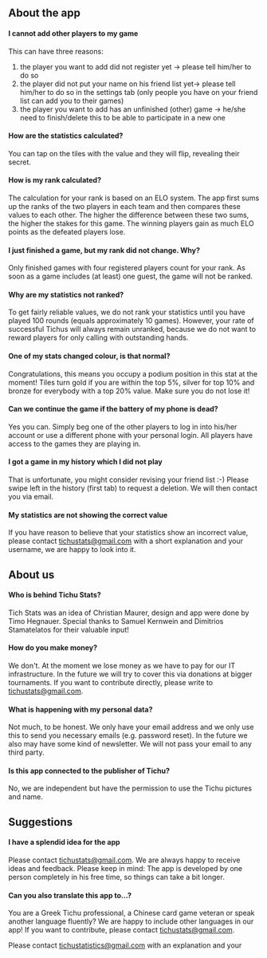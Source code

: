 ## About the app
#### I cannot add other players to my game
This can have three reasons:
1) the player you want to add did not register yet → please tell him/her to do so
2) the player did not put your name on his friend list yet→ please tell him/her to do so in the settings tab (only people you have on your friend list can add you to their games)
3) the player you want to add has an unfinished (other) game → he/she need to finish/delete this to be able to participate in a new one
#### How are the statistics calculated?
You can tap on the tiles with the value and they will flip, revealing their secret.
#### How is my rank calculated?
The calculation for your rank is based on an ELO system. The app first sums up the ranks of the two players in each team and then compares these values to each other. The higher the difference between these two sums, the higher the stakes for this game. The winning players gain as much ELO points as the defeated players lose.
#### I just finished a game, but my rank did not change. Why?
Only finished games with four registered players count for your rank. As soon as a game includes (at least) one guest, the game will not be ranked.
#### Why are my statistics not ranked?
To get fairly reliable values, we do not rank your statistics until you have played 100 rounds (equals approximately 10 games). However, your rate of successful Tichus will always remain unranked, because we do not want to reward players for only calling with outstanding hands.
#### One of my stats changed colour, is that normal?
Congratulations, this means you occupy a podium position in this stat at the moment! Tiles turn gold if you are within the top 5%, silver for top 10% and bronze for everybody with a top 20% value. Make sure you do not lose it!
#### Can we continue the game if the battery of my phone is dead?
Yes you can. Simply beg one of the other players to log in into his/her account or use a different phone with your personal login. All players have access to the games they are playing in.
#### I got a game in my history which I did not play
That is unfortunate, you might consider revising your friend list :-) Please swipe left in the history (first tab) to request a deletion. We will then contact you via email.
#### My statistics are not showing the correct value
If you have reason to believe that your statistics show an incorrect value, please contact tichustats@gmail.com with a short explanation and your username, we are happy to look into it.


## About us
#### Who is behind Tichu Stats?
Tich Stats was an idea of Christian Maurer, design and app were done by Timo Hegnauer. Special thanks to Samuel Kernwein and Dimitrios Stamatelatos for their valuable input!
#### How do you make money?
We don't. At the moment we lose money as we have to pay for our IT infrastructure. In the future we will try to cover this via donations at bigger tournaments. If you want to contribute directly, please write to tichustats@gmail.com.
#### What is happening with my personal data?
Not much, to be honest. We only have your email address and we only use this to send you necessary emails (e.g. password reset). In the future we also may have some kind of newsletter. We will not pass your email to any third party.
#### Is this app connected to the publisher of Tichu?
No, we are independent but have the permission to use the Tichu pictures and name.
## Suggestions
#### I have a splendid idea for the app
Please contact tichustats@gmail.com. We are always happy to receive ideas and feedback. Please keep in mind: The app is developed by one person completely in his free time, so things can take a bit longer.
#### Can you also translate this app to…?
You are a Greek Tichu professional, a Chinese card game veteran or speak another language fluently? We are happy to include other languages in our app! If you want to contribute, please contact tichustats@gmail.com.


Please contact [tichustatistics@gmail.com](mailto:tichustatistics@gmail.com)  with an explanation and your 
